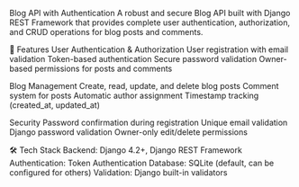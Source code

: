 Blog API with Authentication 
A robust and secure Blog API built with Django REST Framework that provides complete user authentication, authorization, and CRUD operations for blog posts and comments.

🚀 Features
User Authentication & Authorization
User registration with email validation
Token-based authentication
Secure password validation
Owner-based permissions for posts and comments

Blog Management
Create, read, update, and delete blog posts
Comment system for posts
Automatic author assignment
Timestamp tracking (created_at, updated_at)

Security
Password confirmation during registration
Unique email validation
Django password validation
Owner-only edit/delete permissions

🛠️ Tech Stack
Backend: Django 4.2+, Django REST Framework
Authentication: Token Authentication
Database: SQLite (default, can be configured for others)
Validation: Django built-in validators
